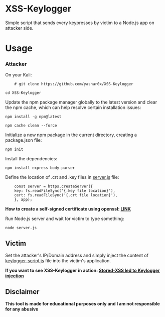 # XSS-Keylogger
Simple script that sends every keypresses by victim to a Node.js app on attacker side.

# Usage
### Attacker

On your Kali:

        # git clone https://github.com/yashar0x/XSS-Keylogger

`cd XSS-Keylogger`

Update the npm package manager globally to the latest version and clear the npm cache, which can help resolve certain installation issues:

`npm install -g npm@latest`

`npm cache clean --force`

Initialize a new npm package in the current directory, creating a package.json file:

`npm init`

Install the dependencies:

`npm install express body-parser`

Define the location of .crt and .key files in [server.js](server.js) file:

        const server = https.createServer({
        key: fs.readFileSync('{.key file location}'),
        cert: fs.readFileSync('{.crt file location}'),
        }, app);

**How to create a self-signed certificate using openssl: [LINK](https://devopscube.com/create-self-signed-certificates-openssl/)**

Run Node.js server and wait for victim to type something:

`node server.js`

## Victim

Set the attacker's IP/Domain address and simply inject the content of [keylogger-script.js](keylogger-script.js) file into the victim's application.

**If you want to see XSS-Keylogger in action: [Stored-XSS led to Keylogger injection](https://infosecwriteups.com/stored-xss-led-to-keylogger-injection-c788ab681eb)**

## Disclaimer
**This tool is made for educational purposes only and I am not responsible for any abusive**
